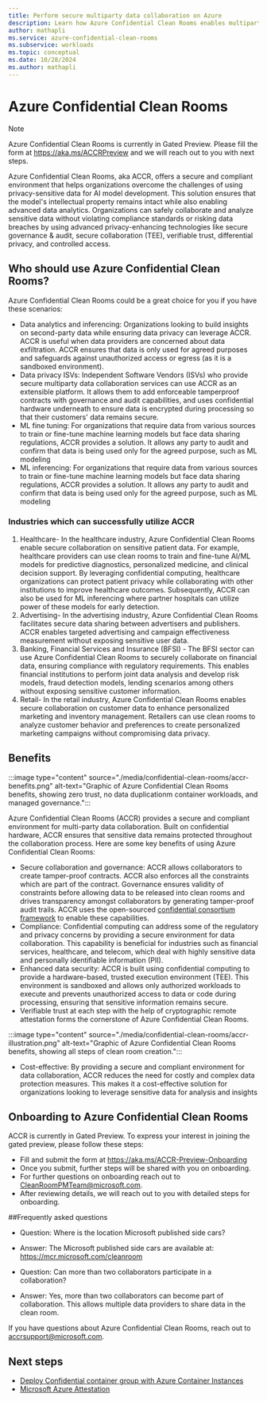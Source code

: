 ```yaml
---
title: Perform secure multiparty data collaboration on Azure
description: Learn how Azure Confidential Clean Rooms enables multiparty collaborations while keeping your data safe from other collaborators.
author: mathapli
ms.service: azure-confidential-clean-rooms
ms.subservice: workloads
ms.topic: conceptual
ms.date: 10/28/2024
ms.author: mathapli
---
```


# Azure Confidential Clean Rooms

> [!NOTE]
> Azure Confidential Clean Rooms is currently in Gated Preview. Please fill the form at https://aka.ms/ACCRPreview and we will reach out to you with next steps.

Azure Confidential Clean Rooms, aka ACCR, offers a secure and compliant environment that helps organizations overcome the challenges of using privacy-sensitive data for AI model development. This solution ensures that the model's intellectual property remains intact while also enabling advanced data analytics.
Organizations can safely collaborate and analyze sensitive data without violating compliance standards or risking data breaches by using advanced privacy-enhancing technologies like secure governance & audit, secure collaboration (TEE), verifiable trust, differential privacy, and controlled access.

## Who should use Azure Confidential Clean Rooms?
Azure Confidential Clean Rooms could be a great choice for you if you have these scenarios: 

- Data analytics and inferencing: Organizations looking to build insights on second-party data while ensuring data privacy can leverage ACCR. ACCR is useful when data providers are concerned about data exfiltration. ACCR ensures that data is only used for agreed purposes and safeguards against unauthorized access or egress (as it is a sandboxed environment). 
- Data privacy ISVs: Independent Software Vendors (ISVs) who provide secure multiparty data collaboration services can use ACCR as an extensible platform. It allows them to add enforceable tamperproof contracts with governance and audit capabilities, and uses confidential hardware underneath to ensure data is encrypted during processing so that their customers' data remains secure.
- ML fine tuning: For organizations that require data from various sources to train or fine-tune machine learning models but face data sharing regulations, ACCR provides a solution. It allows any party to audit and confirm that data is being used only for the agreed purpose, such as ML modeling
- ML inferencing: For organizations that require data from various sources to train or fine-tune machine learning models but face data sharing regulations, ACCR provides a solution. It allows any party to audit and confirm that data is being used only for the agreed purpose, such as ML modeling

### Industries which can successfully utilize ACCR
1. Healthcare- In the healthcare industry, Azure Confidential Clean Rooms enable secure collaboration on sensitive patient data. For example, healthcare providers can use clean rooms to train and fine-tune AI/ML models for predictive diagnostics, personalized medicine, and clinical decision support. By leveraging confidential computing, healthcare organizations can protect patient privacy while collaborating with other institutions to improve healthcare outcomes.
Subsequently, ACCR can also be used for ML inferencing where partner hospitals can utilize power of these models for early detection.
2. Advertising- In the advertising industry, Azure Confidential Clean Rooms facilitates secure data sharing between advertisers and publishers. ACCR enables targeted advertising and campaign effectiveness measurement without exposing sensitive user data.
3. Banking, Financial Services and Insurance (BFSI) - The BFSI sector can use Azure Confidential Clean Rooms to securely collaborate on financial data, ensuring compliance with regulatory requirements. This enables financial institutions to perform joint data analysis and develop risk models, fraud detection models, lending scenarios among others without exposing sensitive customer information.
4. Retail- In the retail industry, Azure Confidential Clean Rooms enables secure collaboration on customer data to enhance personalized marketing and inventory management. Retailers can use clean rooms to analyze customer behavior and preferences to create personalized marketing campaigns without compromising data privacy.

## Benefits

:::image type="content" source="./media/confidential-clean-rooms/accr-benefits.png" alt-text="Graphic of Azure Confidential Clean Rooms benefits, showing zero trust, no data duplicationm container workloads, and managed governance.":::

Azure Confidential Clean Rooms (ACCR) provides a secure and compliant environment for multi-party data collaboration. Built on confidential hardware, ACCR ensures that sensitive data remains protected throughout the collaboration process. Here are some key benefits of using Azure Confidential Clean Rooms:

- Secure collaboration and governance:
ACCR allows collaborators to create tamper-proof contracts. ACCR also enforces all the constraints which are part of the contract. Governance ensures validity of constraints before allowing data to be released into clean rooms and drives transparency amongst collaborators by generating tamper-proof audit trails. ACCR uses the open-sourced [confidential consortium framework](https://learn.microsoft.com/azure/managed-ccf/confidential-consortium-framework-overview) to enable these capabilities.
- Compliance:
Confidential computing can address some of the regulatory and privacy concerns by providing a secure environment for data collaboration. This capability is beneficial for industries such as financial services, healthcare, and telecom, which deal with highly sensitive data and personally identifiable information (PII).
- Enhanced data security:
ACCR is built using confidential computing to provide a hardware-based, trusted execution environment (TEE). This environment is sandboxed and allows only authorized workloads to execute and prevents unauthorized access to data or code during processing, ensuring that sensitive information remains secure.
- Verifiable trust at each step with the help of cryptographic remote attestation forms the cornerstone of Azure Confidential Clean Rooms.

:::image type="content" source="./media/confidential-clean-rooms/accr-illustration.png" alt-text="Graphic of Azure Confidential Clean Rooms benefits, showing all steps of clean room creation.":::

- Cost-effective: 
By providing a secure and compliant environment for data collaboration, ACCR reduces the need for costly and complex data protection measures. This makes it a cost-effective solution for organizations looking to leverage sensitive data for analysis and insights


## Onboarding to Azure Confidential Clean Rooms
ACCR is currently in Gated Preview. To express your interest in joining the gated preview, please follow these steps:
- Fill and submit the form at https://aka.ms/ACCR-Preview-Onboarding
- Once you submit, further steps will be shared with you on onboarding. 
- For further questions on onboarding reach out to  CleanRoomPMTeam@microsoft.com.
- After reviewing details, we will reach out to you with detailed steps for onboarding.

##Frequently asked questions

- Question: Where is the location Microsoft published side cars?
- Answer: The Microsoft published side cars are available at: https://mcr.microsoft.com/cleanroom 

- Question: Can more than two collaborators participate in a collaboration?
- Answer: Yes, more than two collaborators can become part of collaboration. This allows multiple data providers to share data in the clean room.

If you have questions about Azure Confidential Clean Rooms, reach out to <accrsupport@microsoft.com>.

## Next steps

- [Deploy Confidential container group with Azure Container Instances](/azure/container-instances/container-instances-tutorial-deploy-confidential-containers-cce-arm)
- [Microsoft Azure Attestation](/azure/attestation/overview)